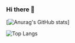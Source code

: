 ### Hi there 👋

[![Anurag's GitHub stats](https://github-readme-stats.vercel.app/api?username=RekonxCarloz&theme=Dracula)]


![Top Langs](https://github-readme-stats.vercel.app/api/top-langs/?username=RekonxCarloz)

<!--
**RekonxCarloz/RekonxCarloz** is a ✨ _special_ ✨ repository because its `README.md` (this file) appears on your GitHub profile.

Here are some ideas to get you started:

- 🔭 I’m currently working on ...
- 🌱 I’m currently learning ...
- 👯 I’m looking to collaborate on ...
- 🤔 I’m looking for help with ...
- 💬 Ask me about ...
- 📫 How to reach me: ...
- 😄 Pronouns: ...
- ⚡ Fun fact: ...
-->
